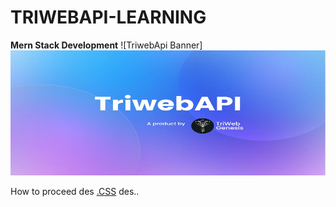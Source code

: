 # TRIWEBAPI-LEARNING 
**Mern Stack Development**
![TriwebApi Banner] <img src="./image/TriwebAPI.jpg" alt="TriwebApi" width=600 height=200>

How to proceed
des
[.CSS](./css/README.md)
des..
